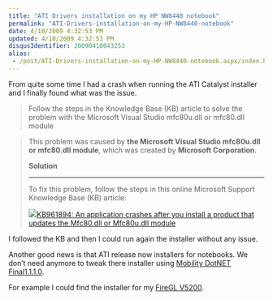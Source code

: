 ```yaml
---
title: "ATI Drivers installation on my HP NW8440 notebook"
permalink: "ATI-Drivers-installation-on-my-HP-NW8440-notebook"
date: 4/10/2009 4:32:53 PM
updated: 4/10/2009 4:32:53 PM
disqusIdentifier: 20090410043253
alias:
 - /post/ATI-Drivers-installation-on-my-HP-NW8440-notebook.aspx/index.html
---
```

From quite some time I had a crash when running the ATI Catalyst installer and I finally found what was the issue.

> Follow the steps in the Knowledge Base (KB) article to solve the problem with the Microsoft Visual Studio mfc80u.dll or mfc80.dll module
<!-- more -->
> 
> This problem was caused by **the Microsoft Visual Studio mfc80u.dll or mfc80.dll module**, which was created by **Microsoft Corporation**.
> 
> **Solution**
> 
> * * *
> 
> To fix this problem, follow the steps in this online Microsoft Support Knowledge Base (KB) article:
> 
> ![](http://wer.microsoft.com/Responses/include/images/arrow.gif)[KB961894: An application crashes after you install a product that updates the Mfc80.dll or Mfc80u.dll module](http://support.microsoft.com/kb/961894)[](#here)

I followed the KB and then I could run again the installer without any issue.

Another good news is that ATI release now installers for notebooks. We don’t need anymore to tweak there installer using [Mobility DotNET Final1.1.1.0](http://www.driverheaven.net/modtool.php). 

For example I could find the installer for my [FireGL V5200](http://support.amd.com/us/psearch/Pages/psearch.aspx?type=2.4.3&product=2.4.3.3.2.3.9&contentType=GPU+Download+Detail&ostype=Windows+Vista+-+32-Bit+Edition&keywords=&items=20).
